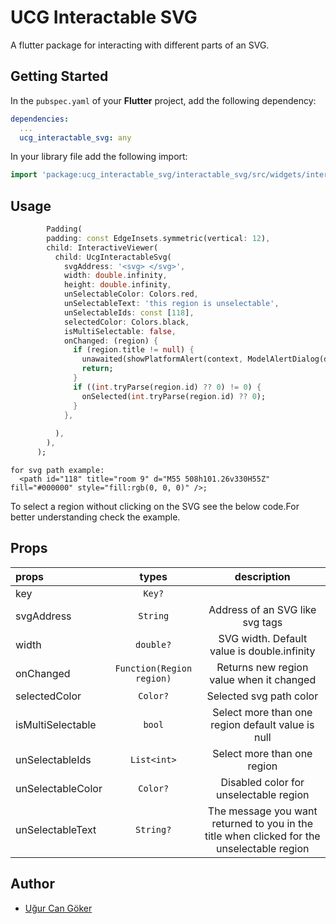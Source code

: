 # UCG Interactable SVG

A flutter package for interacting with different parts of an SVG.


## Getting Started

In the `pubspec.yaml` of your **Flutter** project, add the following dependency:

```yaml
dependencies:
  ...
  ucg_interactable_svg: any
```

In your library file add the following import:

```dart
import 'package:ucg_interactable_svg/interactable_svg/src/widgets/interactable_svg.dart';
```

## Usage

```dart
        Padding(
        padding: const EdgeInsets.symmetric(vertical: 12),
        child: InteractiveViewer(
          child: UcgInteractableSvg(
            svgAddress: '<svg> </svg>',
            width: double.infinity,
            height: double.infinity,
            unSelectableColor: Colors.red,
            unSelectableText: 'this region is unselectable',
            unSelectableIds: const [118],
            selectedColor: Colors.black,
            isMultiSelectable: false,
            onChanged: (region) {
              if (region.title != null) {
                unawaited(showPlatformAlert(context, ModelAlertDialog(description: region.title!)));
                return;
              }
              if ((int.tryParse(region.id) ?? 0) != 0) {
                onSelected(int.tryParse(region.id) ?? 0);
              }
            },
            
          ),
        ),
      );
```

```
for svg path example:
  <path id="118" title="room 9" d="M55 508h101.26v330H55Z" fill="#000000" style="fill:rgb(0, 0, 0)" />;

```
To select a region without clicking on the SVG see the below code.For better understanding check the example.
## Props
| props                   |           types            |                     description                      |
| :---------------------- |:--------------------------:|:----------------------------------------------------:|
| key        |           `Key?`           |                                                      |
| svgAddress       |          `String`          |    Address of an SVG like  svg tags    |
| width           |         `double?`          |     SVG width. Default value is double.infinity      |
| onChanged       | `Function(Region region)` |       Returns new region value when it changed       |
| selectedColor       | `Color?` |       Selected svg path color       |
| isMultiSelectable       | `bool` |       Select more than one region default value is null       |
| unSelectableIds       | `List<int>` |       Select more than one region       |
| unSelectableColor       | `Color?` |       Disabled color for unselectable region       |
| unSelectableText       | `String?` |       The message you want returned to you in the title when clicked for the unselectable region       |


Author
------

* [Uğur Can Göker](https://github.com/ugurgoker)
